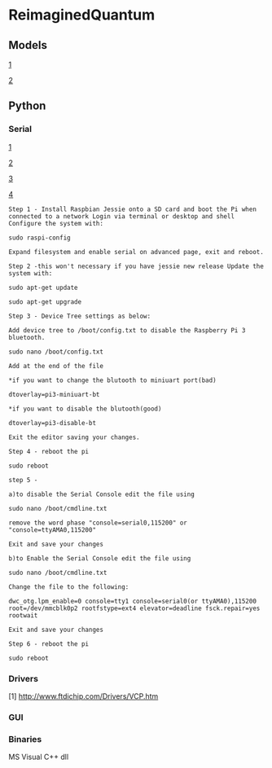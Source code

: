 # ReimaginedQuantum
## Models

[1](http://www.waveshare.com/ft232-usb-uart-board-type-a.htm)

[2](http://www.robotshop.com/en/cytron-usb-uart-converter.html)

## Python
### Serial
[1](http://www.varesano.net/blog/fabio/serial%20rs232%20connections%20python)

[2](https://electrosome.com/uart-raspberry-pi-python/)

[3](https://www.raspberrypi.org/forums/viewtopic.php?f=44&t=41055)

[4](http://stackoverflow.com/questions/676172/full-examples-of-using-pyserial-package)

```
Step 1 - Install Raspbian Jessie onto a SD card and boot the Pi when connected to a network Login via terminal or desktop and shell Configure the system with:

sudo raspi-config

Expand filesystem and enable serial on advanced page, exit and reboot.

Step 2 -this won't necessary if you have jessie new release Update the system with:

sudo apt-get update

sudo apt-get upgrade

Step 3 - Device Tree settings as below:

Add device tree to /boot/config.txt to disable the Raspberry Pi 3 bluetooth.

sudo nano /boot/config.txt

Add at the end of the file

*if you want to change the blutooth to miniuart port(bad)

dtoverlay=pi3-miniuart-bt

*if you want to disable the blutooth(good)

dtoverlay=pi3-disable-bt

Exit the editor saving your changes.

Step 4 - reboot the pi

sudo reboot

step 5 -

a)to disable the Serial Console edit the file using

sudo nano /boot/cmdline.txt

remove the word phase "console=serial0,115200" or "console=ttyAMA0,115200"

Exit and save your changes

b)to Enable the Serial Console edit the file using

sudo nano /boot/cmdline.txt

Change the file to the following:

dwc_otg.lpm_enable=0 console=tty1 console=serial0(or ttyAMA0),115200 root=/dev/mmcblk0p2 rootfstype=ext4 elevator=deadline fsck.repair=yes rootwait

Exit and save your changes

Step 6 - reboot the pi

sudo reboot
```
### Drivers
[1] http://www.ftdichip.com/Drivers/VCP.htm
### GUI
### Binaries
MS Visual C++ dll
